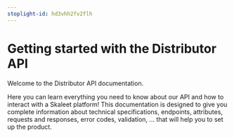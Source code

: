 ```yaml
---
stoplight-id: hd3vhh2fv2flh
---
```


# Getting started with the Distributor API

Welcome to the Distributor API documentation. <br>

Here you can learn everything you need to know about our API and how to interact with a Skaleet platform! This documentation is designed to give you complete information about technical specifications, endpoints, attributes, requests and responses, error codes, validation, ... that will help you to set up the product.
